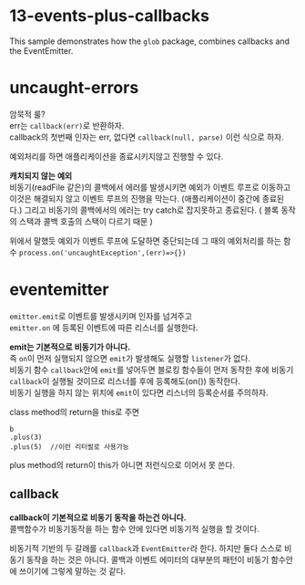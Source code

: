 # 13-events-plus-callbacks

This sample demonstrates how the `glob` package, combines callbacks
and the EventEmitter.

# uncaught-errors
암묵적 룰?  
err는 `callback(err)`로 반환하자.  
callback의 첫번째 인자는 err, 없다면 `callback(null, parse)` 이런 식으로 하자.

예외처리를 하면 애플리케이션을 종료시키지않고 진행할 수 있다.

__캐치되지 않는 예외__  
비동기(readFile 같은)의 콜백에서 에러를 발생시키면 예외가 이벤트 루프로 이동하고 이것은 해결되지 않고 이벤트 루프의 진행을 막는다. (애플리케이션이 중간에 종료된다.) 그리고 비동기의 콜백에서의 에러는 try catch로 잡지못하고 종료된다. ( 블록 동작의 스택과 콜백 호출의 스택이 다르기 때문 )  

위에서 말했듯 예외가 이벤트 루프에 도달하면 중단되는데 그 때의 예외처리를 하는 함수 `process.on('uncaughtException',(err)=>{})`

# eventemitter
`emitter.emit`로 이벤트를 발생시키며 인자를 넘겨주고  
`emitter.on` 에 등록된 이벤트에 따른 리스너를 실행한다.  

__emit는 기본적으로 비동기가 아니다.__  
즉 `on`이 먼저 실행되지 않으면 `emit`가 발생해도 실행할 `listener`가 없다.  
비동기 함수 `callback`안에 `emit`를 넣어두면 블로킹 함수들이 먼저 동작한 후에 비동기 `callback`이 실행될 것이므로 리스너를 후에 등록해도(on()) 동작한다.  
비동기 실행을 하지 않는 위치에 `emit`이 있다면 리스너의 등록순서를 주의하자.  

class method의 return을 this로 주면  
```
b
.plus(3)
.plus(5)  //이런 리터럴로 사용가능
```
plus method의 return이 this가 아니면 저런식으로 이어서 못 쓴다. 

## callback
__callback이 기본적으로 비동기 동작을 하는건 아니다.__  
콜백함수가 비동기동작을 하는 함수 안에 있다면 비동기적 실행을 할 것이다.  

비동기적 기반의 두 갈래를 `callback`과 `EventEmitter`라 한다. 하지만 둘다 스스로 비동기 동작을 하는 것은 아니다. 콜백과 이벤트 에미터의 대부분의 패턴이 비동기 함수안에 쓰이기에 그렇게 말하는 것 같다.